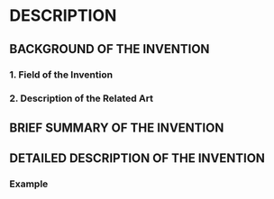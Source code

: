# DESCRIPTION

## BACKGROUND OF THE INVENTION

### 1. Field of the Invention

### 2. Description of the Related Art

## BRIEF SUMMARY OF THE INVENTION

## DETAILED DESCRIPTION OF THE INVENTION

### Example

